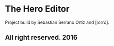 # The Hero Editor

Project build by Sebastian Serrano Ortiz and [rorro].

## All right reserved. 2016 